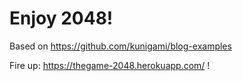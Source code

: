 # Enjoy 2048!
Based on https://github.com/kunigami/blog-examples

Fire up: https://thegame-2048.herokuapp.com/ !
